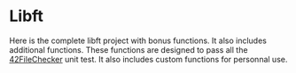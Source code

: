 # Libft
Here is the complete libft project with bonus functions. It also includes additional functions. These functions are designed to pass all the [42FileChecker](https://github.com/jgigault/42FileChecker) unit test. It also includes custom functions for personnal use.
